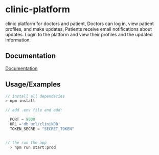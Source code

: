 # clinic-platform

clinic platform for doctors and patient, Doctors can log in, view patient profiles, and make updates, Patients receive email notifications about updates. Login to the platform and view their profiles and the updated information.

## Documentation

[Documentation](https://clinik-platform.onrender.com/)

## Usage/Examples

```javascript
// install all dependacies
> npm install

// add .env file and add:

  PORT = 9000
  URL ='db_url/clinikDB'
  TOKEN_SECRE = "SECRET_TOKEN"


// the run the app
  > npm run start:prod


```
